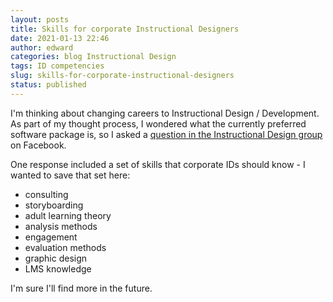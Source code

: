 ```yaml
---
layout: posts
title: Skills for corporate Instructional Designers
date: 2021-01-13 22:46
author: edward
categories: blog Instructional Design
tags: ID competencies
slug: skills-for-corporate-instructional-designers
status: published
---
```




I'm thinking about changing careers to Instructional Design / Development. As part of my thought process, I wondered what the currently preferred software package is, so I asked a [question in the Instructional Design group](https://www.facebook.com/groups/idesigner/permalink/3715191601835993/) on Facebook.





One response included a set of skills that corporate IDs should know - I wanted to save that set here:





-   consulting
-   storyboarding
-   adult learning theory
-   analysis methods
-   engagement
-   evaluation methods
-   graphic design
-   LMS knowledge





I'm sure I'll find more in the future.


